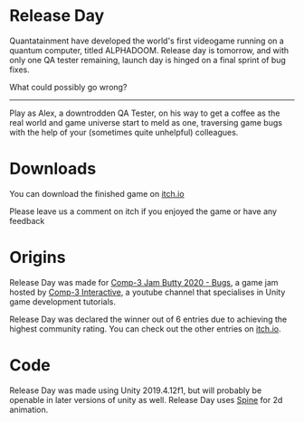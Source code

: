 # Release Day

Quantatainment have developed the world's first videogame running on a quantum computer, titled ALPHADOOM. Release day is tomorrow, and with only one QA tester remaining, launch day is hinged on a final sprint of bug fixes. 

What could possibly go wrong?

------------------------------------------------------------------

Play as Alex, a downtrodden QA Tester, on his way to get a coffee as the real world and game universe start to meld as one, traversing game bugs with the help of your (sometimes quite unhelpful) colleagues. 

# Downloads

You can download the finished game on [itch.io](https://autoquark.itch.io/release-day)

Please leave us a comment on itch if you enjoyed the game or have any feedback

# Origins

Release Day was made for [Comp-3 Jam Butty 2020 - Bugs](https://itch.io/jam/comp-3-jam-butty-01), a game jam hosted by [Comp-3 Interactive](https://www.youtube.com/channel/UC26kmK523wCy9RziFrvhp7g), a youtube channel that specialises in Unity game development tutorials.

Release Day was declared the winner out of 6 entries due to achieving the highest community rating. You can check out the other entries on [itch.io](https://itch.io/jam/comp-3-jam-butty-01/entries).

# Code

Release Day was made using Unity 2019.4.12f1, but will probably be openable in later versions of unity as well. Release Day uses [Spine](http://esotericsoftware.com/) for 2d animation.
